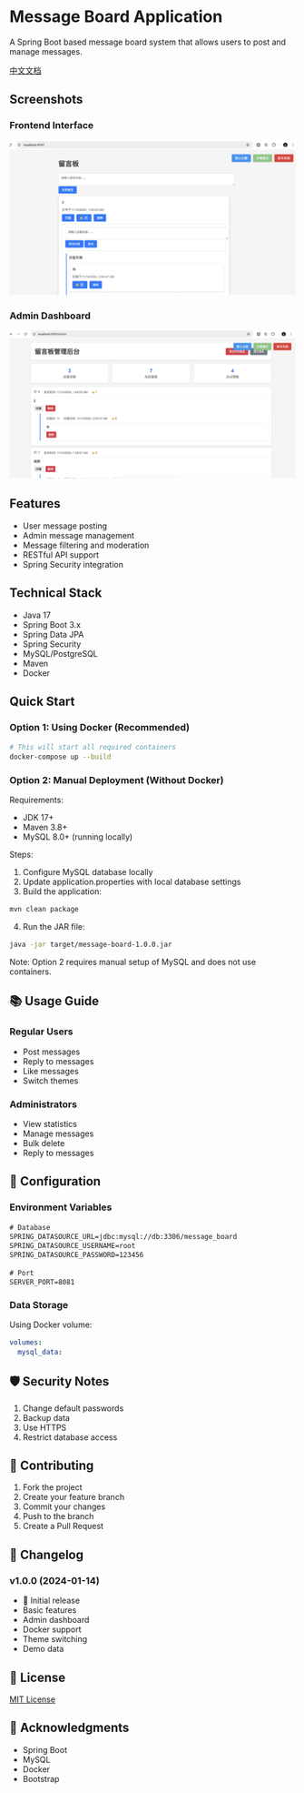 # Message Board Application

A Spring Boot based message board system that allows users to post and manage messages.

[中文文档](README_CN.md)

## Screenshots

### Frontend Interface
![Frontend Interface](docs/images/frontend.png)

### Admin Dashboard
![Admin Dashboard](docs/images/admin.png)

## Features

- User message posting
- Admin message management
- Message filtering and moderation
- RESTful API support
- Spring Security integration

## Technical Stack

- Java 17
- Spring Boot 3.x
- Spring Data JPA
- Spring Security
- MySQL/PostgreSQL
- Maven
- Docker

## Quick Start

### Option 1: Using Docker (Recommended)
```bash
# This will start all required containers
docker-compose up --build
```

### Option 2: Manual Deployment (Without Docker)
Requirements:
- JDK 17+
- Maven 3.8+
- MySQL 8.0+ (running locally)

Steps:
1. Configure MySQL database locally
2. Update application.properties with local database settings
3. Build the application:
```bash
mvn clean package
```
4. Run the JAR file:
```bash
java -jar target/message-board-1.0.0.jar
```

Note: Option 2 requires manual setup of MySQL and does not use containers.

## 📚 Usage Guide

### Regular Users
- Post messages
- Reply to messages
- Like messages
- Switch themes

### Administrators
- View statistics
- Manage messages
- Bulk delete
- Reply to messages

## 🔧 Configuration

### Environment Variables
```properties
# Database
SPRING_DATASOURCE_URL=jdbc:mysql://db:3306/message_board
SPRING_DATASOURCE_USERNAME=root
SPRING_DATASOURCE_PASSWORD=123456

# Port
SERVER_PORT=8081
```

### Data Storage
Using Docker volume:
```yaml
volumes:
  mysql_data:
```

## 🛡️ Security Notes

1. Change default passwords
2. Backup data
3. Use HTTPS
4. Restrict database access

## 🤝 Contributing

1. Fork the project
2. Create your feature branch
3. Commit your changes
4. Push to the branch
5. Create a Pull Request

## 📝 Changelog

### v1.0.0 (2024-01-14)
- 🎉 Initial release
- Basic features
- Admin dashboard
- Docker support
- Theme switching
- Demo data

## 📄 License

[MIT License](LICENSE)

## 🙏 Acknowledgments

- Spring Boot
- MySQL
- Docker
- Bootstrap